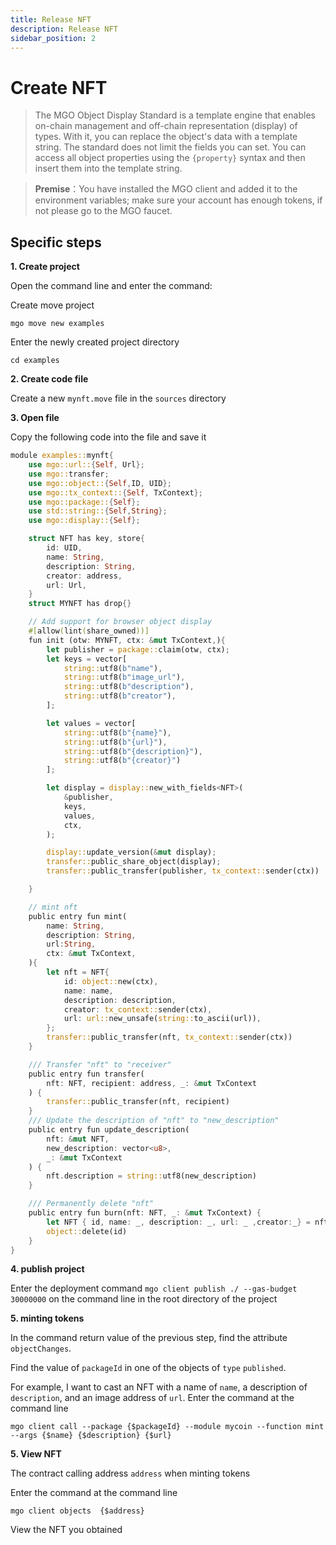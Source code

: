 ```yaml
---
title: Release NFT
description: Release NFT
sidebar_position: 2
---
```


# Create NFT

> The MGO Object Display Standard is a template engine that enables on-chain management and off-chain representation (display) of types. With it, you can replace the object's data with a template string. The standard does not limit the fields you can set. You can access all object properties using the `{property}` syntax and then insert them into the template string.

> **Premise**：You have installed the MGO client and added it to the environment variables; make sure your account has enough tokens, if not please go to the MGO faucet.

## Specific steps
**1. Create project**

Open the command line and enter the command:

Create move project
``` shell
mgo move new examples
```
Enter the newly created project directory 
``` shell
cd examples
```
**2. Create code file**

Create a new `mynft.move` file in the `sources` directory

**3. Open file**

Copy the following code into the file and save it

``` rust
module examples::mynft{
    use mgo::url::{Self, Url};
    use mgo::transfer;
    use mgo::object::{Self,ID, UID};
    use mgo::tx_context::{Self, TxContext};
    use mgo::package::{Self};
    use std::string::{Self,String};
    use mgo::display::{Self};

    struct NFT has key, store{
        id: UID,
        name: String,
        description: String,
        creator: address,
        url: Url,
    }
    struct MYNFT has drop{}

    // Add support for browser object display
    #[allow(lint(share_owned))]
    fun init (otw: MYNFT, ctx: &mut TxContext,){
        let publisher = package::claim(otw, ctx);
        let keys = vector[
            string::utf8(b"name"),
            string::utf8(b"image_url"),
            string::utf8(b"description"),
            string::utf8(b"creator"),
        ];

        let values = vector[
            string::utf8(b"{name}"),
            string::utf8(b"{url}"),
            string::utf8(b"{description}"),
            string::utf8(b"{creator}")
        ];

        let display = display::new_with_fields<NFT>(
            &publisher, 
            keys,
            values,
            ctx,
        );

        display::update_version(&mut display);
        transfer::public_share_object(display);
        transfer::public_transfer(publisher, tx_context::sender(ctx))

    }

    // mint nft
    public entry fun mint(
        name: String,
        description: String,
        url:String,
        ctx: &mut TxContext,
    ){
        let nft = NFT{
            id: object::new(ctx),
            name: name,
            description: description,
            creator: tx_context::sender(ctx),
            url: url::new_unsafe(string::to_ascii(url)),
        };
        transfer::public_transfer(nft, tx_context::sender(ctx))
    }

    /// Transfer "nft" to "receiver"
    public entry fun transfer(
        nft: NFT, recipient: address, _: &mut TxContext
    ) {
        transfer::public_transfer(nft, recipient)
    }
    /// Update the description of "nft" to "new_description"
    public entry fun update_description(
        nft: &mut NFT,
        new_description: vector<u8>,
        _: &mut TxContext
    ) {
        nft.description = string::utf8(new_description)
    }

    /// Permanently delete "nft"
    public entry fun burn(nft: NFT, _: &mut TxContext) {
        let NFT { id, name: _, description: _, url: _ ,creator:_} = nft;
        object::delete(id)
    }
}
```

**4. publish project**

Enter the deployment command `mgo client publish ./ --gas-budget 30000000` on the command line in the root directory of the project

**5. minting tokens**

In the command return value of the previous step, find the attribute `objectChanges`.

Find the value of `packageId` in one of the objects of `type` `published`.

For example, I want to cast an NFT with a name of `name`, a description of `description`, and an image address of `url`.
Enter the command at the command line
``` shell
mgo client call --package {$packageId} --module mycoin --function mint --args {$name} {$description} {$url}
```

**5. View NFT**

The contract calling address `address` when minting tokens

Enter the command at the command line
``` shell
mgo client objects  {$address}
```
View the NFT you obtained